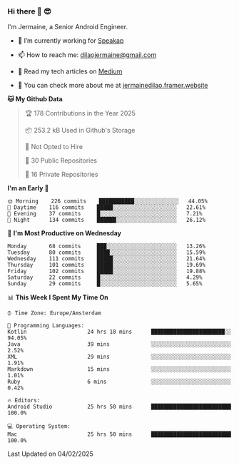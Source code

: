 ### Hi there 👋 😎
I'm Jermaine, a Senior Android Engineer.

- 🔭 I’m currently working for [Speakap](https://www.speakap.com/)

- 📫 How to reach me: dilaojermaine@gmail.com

- 📖 Read my tech articles on [Medium](https://jermainedilao.medium.com/)

- 👀 You can check more about me at [jermainedilao.framer.website](https://jermainedilao.framer.website)

<!--
**jermainedilao/jermainedilao** is a ✨ _special_ ✨ repository because its `README.md` (this file) appears on your GitHub profile.

Here are some ideas to get you started:

- 🔭 I’m currently working on ...
- 🌱 I’m currently learning ...
- 👯 I’m looking to collaborate on ...
- 🤔 I’m looking for help with ...
- 💬 Ask me about ...
- 📫 How to reach me: ...
- 😄 Pronouns: ...
- ⚡ Fun fact: ...
-->

<!--START_SECTION:waka-->
**🐱 My Github Data** 

> 🏆 178 Contributions in the Year 2025
 > 
> 📦 253.2 kB Used in Github's Storage 
 > 
> 🚫 Not Opted to Hire
 > 
> 📜 30 Public Repositories 
 > 
> 🔑 16 Private Repositories  
 > 
**I'm an Early 🐤** 

```text
🌞 Morning    226 commits    ███████████░░░░░░░░░░░░░░   44.05% 
🌆 Daytime    116 commits    █████░░░░░░░░░░░░░░░░░░░░   22.61% 
🌃 Evening    37 commits     █░░░░░░░░░░░░░░░░░░░░░░░░   7.21% 
🌙 Night      134 commits    ██████░░░░░░░░░░░░░░░░░░░   26.12%

```
📅 **I'm Most Productive on Wednesday** 

```text
Monday       68 commits     ███░░░░░░░░░░░░░░░░░░░░░░   13.26% 
Tuesday      80 commits     ████░░░░░░░░░░░░░░░░░░░░░   15.59% 
Wednesday    111 commits    █████░░░░░░░░░░░░░░░░░░░░   21.64% 
Thursday     101 commits    █████░░░░░░░░░░░░░░░░░░░░   19.69% 
Friday       102 commits    █████░░░░░░░░░░░░░░░░░░░░   19.88% 
Saturday     22 commits     █░░░░░░░░░░░░░░░░░░░░░░░░   4.29% 
Sunday       29 commits     █░░░░░░░░░░░░░░░░░░░░░░░░   5.65%

```


📊 **This Week I Spent My Time On** 

```text
⌚︎ Time Zone: Europe/Amsterdam

💬 Programming Languages: 
Kotlin                   24 hrs 18 mins      ███████████████████████░░   94.05% 
Java                     39 mins             ░░░░░░░░░░░░░░░░░░░░░░░░░   2.52% 
XML                      29 mins             ░░░░░░░░░░░░░░░░░░░░░░░░░   1.91% 
Markdown                 15 mins             ░░░░░░░░░░░░░░░░░░░░░░░░░   1.01% 
Ruby                     6 mins              ░░░░░░░░░░░░░░░░░░░░░░░░░   0.42%

🔥 Editors: 
Android Studio           25 hrs 50 mins      █████████████████████████   100.0%

💻 Operating System: 
Mac                      25 hrs 50 mins      █████████████████████████   100.0%

```


 Last Updated on 04/02/2025
<!--END_SECTION:waka-->
